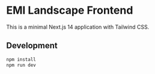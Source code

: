 # EMI Landscape Frontend

This is a minimal Next.js 14 application with Tailwind CSS.

## Development

```bash
npm install
npm run dev
```

